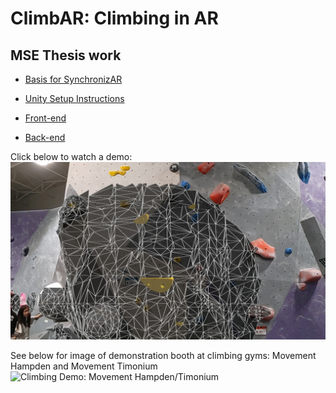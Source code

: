 # ClimbAR: Climbing in AR
## MSE Thesis work

- [Basis for SynchronizAR](https://github.com/jdcast/SynchronizAR)

- [Unity Setup Instructions](https://github.com/climbar-ai/AR-Climbing/files/12232301/Unity.Setup.Instructions.docx.pdf)

- [Front-end](https://github.com/climbar-ai/AR-Climbing)
  
- [Back-end](https://github.com/climbar-ai/back-end)

Click below to watch a demo:
[![Watch the video](https://github.com/climbar-ai/.github/blob/c911496c90ec82087aa145081e6674a0acf47a4e/climbar_demo_movement_hampden_in_app_mesh.jpg)](https://studio.youtube.com/video/ejbVCAualg8/edit)

See below for image of demonstration booth at climbing gyms: Movement Hampden and Movement Timonium
![Climbing Demo: Movement Hampden/Timonium](https://github.com/climbar-ai/.github/blob/cf1c91e957a85383a137c40e63cd7ce5bda52b62/climbar_demo_movement_hampden_booth.jpg)

